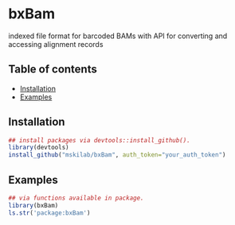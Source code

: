 # bxBam
indexed file format for barcoded BAMs with API for converting and accessing alignment records

## Table of contents
* [Installation](#installation)
* [Examples](#examples)

## Installation

```R
## install packages via devtools::install_github().
library(devtools)
install_github("mskilab/bxBam", auth_token="your_auth_token")
```

## Examples

```R
## via functions available in package.
library(bxBam)
ls.str('package:bxBam')
```
